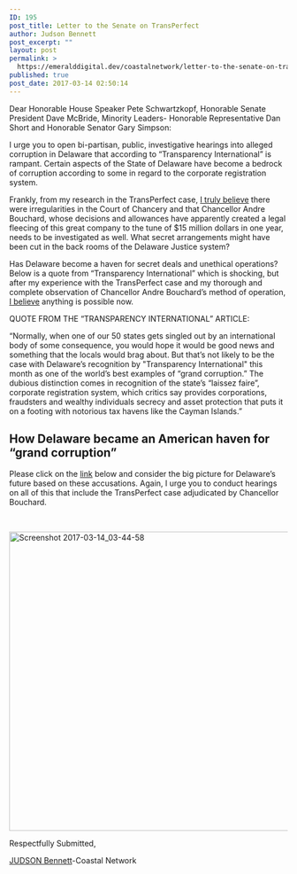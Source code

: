 ```yaml
---
ID: 195
post_title: Letter to the Senate on TransPerfect
author: Judson Bennett
post_excerpt: ""
layout: post
permalink: >
  https://emeralddigital.dev/coastalnetwork/letter-to-the-senate-on-transperfect/
published: true
post_date: 2017-03-14 02:50:14
---
```

<div id="mod_43168223" class="full module moduleText">
<div id="txtd_43168223" class="txtd">

Dear Honorable House Speaker Pete Schwartzkopf, Honorable Senate President Dave McBride, Minority Leaders- Honorable Representative Dan Short and Honorable Senator Gary Simpson:

I urge you to open bi-partisan, public, investigative hearings into alleged corruption in Delaware that according to “Transparency International” is rampant. Certain aspects of the State of Delaware have become a bedrock of corruption according to some in regard to the corporate registration system.

Frankly, from my research in the TransPerfect case, <u>I truly believe</u> there were irregularities in the Court of Chancery and that Chancellor Andre Bouchard, whose decisions and allowances have apparently created a legal fleecing of this great company to the tune of $15 million dollars in one year, needs to be investigated as well. What secret arrangements might have been cut in the back rooms of the Delaware Justice system?

Has Delaware become a haven for secret deals and unethical operations? Below is a quote from “Transparency International” which is shocking, but after my experience with the TransPerfect case and my thorough and complete observation of Chancellor Andre Bouchard’s method of operation, <u>I believe</u> anything is possible now.

QUOTE FROM THE “TRANSPARENCY INTERNATIONAL” ARTICLE:

“Normally, when one of our 50 states gets singled out by an international body of some consequence, you would hope it would be good news and something that the locals would brag about. But that’s not likely to be the case with Delaware’s recognition by "Transparency International" this month as one of the world’s best examples of “grand corruption.” The dubious distinction comes in recognition of the state’s “laissez faire”, corporate registration system, which critics say provides corporations, fraudsters and wealthy individuals secrecy and asset protection that puts it on a footing with notorious tax havens like the Cayman Islands.”

</div>
</div>
<div id="mod_43168225" class="full module moduleText">
<h2 class="subtitle">How Delaware became an American haven for “grand corruption”</h2>
<div id="txtd_43168225" class="txtd">

Please click on the <a href="http://www.salon.com/2016/02/22/how_delaware_became_an_american_haven_for_grand_corruption/" target="_blank" rel="noopener noreferrer">link</a> below and consider the big picture for Delaware’s future based on these accusations. Again, I urge you to conduct hearings on all of this that include the TransPerfect case adjudicated by Chancellor Bouchard.

&nbsp;

</div>
</div>
<a href="http://www.salon.com/2016/02/22/how_delaware_became_an_american_haven_for_grand_corruption/" target="_blank" rel="noopener noreferrer"><img class=" size-full wp-image-220 aligncenter" src="http://emeralddigital.dev/coastalnetwork/wp-content/uploads/2017/03/screenshot-2017-03-14_03-44-58.png" alt="Screenshot 2017-03-14_03-44-58" width="1408" height="540" /></a>
<div id="mod_43168225" class="full module moduleText">
<div id="txtd_43168225" class="txtd">

Respectfully Submitted,

<a href="https://www.facebook.com/judson.bennett.77?hc_ref=NEWSFEED&amp;fref=nf" rel="nofollow">JUDSON Bennett</a>-Coastal Network

</div>
</div>